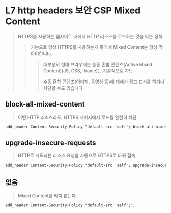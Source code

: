 # L7 http headers 보안 CSP Mixed Content

> HTTPS를 사용하는 웹사이트 내에서 HTTP 리소스를 로드하는 것을 막는 정책
>
> > 기본으로 항상 HTTPS를 사용하는게 좋기에 Mixed Content는 항상 막아야합니다.
> >
> > > 대부분의 현대 브라우저는 능동 혼합 콘텐츠(Active Mixed Content)(JS, CSS, iframe)는 기본적으로 차단
> > >
> > > 수동 혼합 콘텐츠(이미지, 동영상 등)에 대해선 경고 표시를 하거나 차단할 수도 있습니다.

## block-all-mixed-content

> 어떤 HTTP 리소스라도, HTTPS 페이지에서 로드를 완전히 차단

```txt
add_header Content-Security-Policy "default-src 'self'; block-all-mixed-content;";
```

## upgrade-insecure-requests

> HTTP로 시도되는 리소스 요청을 자동으로 HTTPS로 바꿔 접속

```txt
add_header Content-Security-Policy "default-src 'self'; upgrade-insecure-requests;";
```

## 없음

> Mixed Content를 막지 않는다.

```txt
add_header Content-Security-Policy "default-src 'self';";
```
